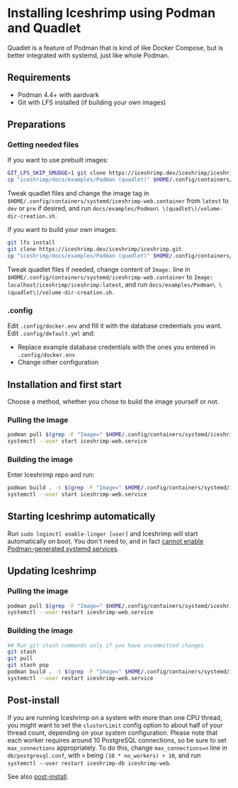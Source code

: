 # Installing Iceshrimp using Podman and Quadlet
Quadlet is a feature of Podman that is kind of like Docker Compose, but is better integrated with systemd, just like whole Podman.

## Requirements
- Podman 4.4+ with aardvark
- Git with LFS installed (if building your own images)

## Preparations

### Getting needed files

If you want to use prebuilt images:

```sh
GIT_LFS_SKIP_SMUDGE=1 git clone https://iceshrimp.dev/iceshrimp/iceshrimp.git --depth=1
cp "iceshrimp/docs/examples/Podman (quadlet)" $HOME/.config/containers/systemd
```

Tweak quadlet files and change the image tag in `$HOME/.config/containers/systemd/iceshrimp-web.container` from `latest` to `dev` or `pre` if desired, and run `docs/examples/Podman\ \(quadlet\)/volume-dir-creation.sh`.

If you want to build your own images:

```sh
git lfs install
git clone https://iceshrimp.dev/iceshrimp/iceshrimp.git
cp "iceshrimp/docs/examples/Podman (quadlet)" $HOME/.config/containers/systemd

```

Tweak quadlet files if needed, change content of `Image:` line in `$HOME/.config/containers/systemd/iceshrimp-web.container` to `Image: localhost/iceshrimp/iceshrimp:latest`, and run `docs/examples/Podman\ \(quadlet\)/volume-dir-creation.sh`.

### .config

Edit `.config/docker.env` and fill it with the database credentials you want.
Edit `.config/default.yml` and:

- Replace example database credentials with the ones you entered in `.config/docker.env`
- Change other configuration

## Installation and first start

Choose a method, whether you chose to build the image yourself or not.

### Pulling the image

```sh
podman pull $(grep -F "Image=" $HOME/.config/containers/systemd/iceshrimp-web.container | cut -d= -f2)
systemctl --user start iceshrimp-web.service
```

### Building the image

Enter Iceshrimp repo and run:

```sh
podman build . -t $(grep -F "Image=" $HOME/.config/containers/systemd/iceshrimp-web.container | cut -d= -f2) --ulimit nofile=16384:16384
systemctl --user start iceshrimp-web.service
```

## Starting Iceshrimp automatically

Run `sudo loginctl enable-linger [user]` and Iceshrimp will start automatically on boot. You don't need to, and in fact [cannot enable Podman-generated systemd services](https://man.archlinux.org/man/extra/podman/podman-systemd.unit.5.en#Enabling_unit_files).

## Updating Iceshrimp

### Pulling the image

```sh
podman pull $(grep -F "Image=" $HOME/.config/containers/systemd/iceshrimp-web.container | cut -d= -f2)
systemctl --user restart iceshrimp-web.service
```

### Building the image

```sh
## Run git stash commands only if you have uncommitted changes
git stash
git pull
git stash pop
podman build . -t $(grep -F "Image=" $HOME/.config/containers/systemd/iceshrimp-web.container | cut -d= -f2) --ulimit nofile=16384:16384
systemctl --user restart iceshrimp-web.service
```

## Post-install

If you are running Iceshrimp on a system with more than one CPU thread, you might want to set the `clusterLimit` config option to about half of your thread count, depending on your system configuration. Please note that each worker requires around 10 PostgreSQL connections, so be sure to set `max_connections` appropriately. To do this, change `max_connections=n` line in `db/postgresql.conf`, with `n` being `(10 * no_workers) + 10`, and run `systemctl --user restart iceshrimp-db iceshrimp-web`.

See also [post-install](post-install.md).